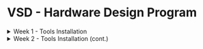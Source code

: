 # VSD - Hardware Design Program
<details>
<summary>Week 1 - Tools Installation </summary>

## Ubuntu 22.04.5 LTS installation in a VirtualBox Machine
<img alt="VBox" src="/images/OracleVBox-tamurae.png">

## Tools installation

### [Yosys](https://yosyshq.net/yosys/)
```
$ sudo apt update
$ sudo apt upgrade
$ sudo apt install build-essential clang bison flex \
    libreadline-dev gawk tcl-dev libffi-dev git \
    graphviz xdot pkg-config python3 libboost-system-dev \OpenSTA
    libboost-python-dev libboost-filesystem-dev zlib1g-dev
$ git clone https://github.com/YosysHQ/yosys.git
$ cd yosys
$ git submodule update --init
$ make config-gcc
$ make OpenSTA
$ sudo make installOpenSTA
```
<img alt="Yosys" src="/images/yosys.png">

### [Icarus Verilog (iverilog)](https://github.com/steveicarus/iverilog?tab=readme-ov-file#the-icarus-verilog-compilation-system)
```
$ sudo apt install iverilog
```
<img alt="Yosys" src="/images/iverilog.png">

### [GTKWave](https://github.com/gtkwave/gtkwave?tab=readme-ov-file#gtkwave)
```
$ sudo apt install gtkwaveOpenSTA
```
<img alt="Yosys" src="/images/GTKWave.png">

### [OpenSTA](https://github.com/The-OpenROAD-Project/OpenSTA?tab=readme-ov-file#static-timing-analysis)
Installing Prerequisites
```
$ sudo apt install cmake swig
$ sudo apt install libeigen3-dev tcl-tclreadline
```
```
$ tar xvfz cudd-3.0.0.tar.gz
$ cd cudd-3.0.0
$ ./configure --prefix=/usr/local
$ make
$ sudo make install
```
Building
```
$ git clone https://github.com/parallaxsw/OpenSTA.git
$ cd OpenSTA
$ mkdir build
$ cmake -DCUDD_DIR=/usr/local/ .
$ make
$ sudo make install
```
<img alt="OpenSTA" src="/images/OpenSTA.png">
</details>

<details>
	<summary>Week 2 - Tools Installation (cont.) </summary>

### [ngspice](https://ngspice.sourceforge.io/)
```
$ tar -zxvf ngspice-44.2.tar.gz
$ cd ngspice-44.2
$ mkdir release
$ cd release
$ ../configure  --with-x --with-readline=yes --disable-debug
$ make
$ sudo make install
```
<img alt="OpenSTA" src="/images/ngspice.png">
### [Magic VLSI](http://opencircuitdesign.com/magic/)
$ sudo apt install m4 tcsh csh libx11-dev tcl-dev tk-dev libcairo2-dev mesa-common-dev libglu1-mesa-dev libncurses-dev

### [OpenLane](https://github.com/The-OpenROAD-Project/OpenLane)

</details>
